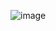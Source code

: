 ![image](https://github.com/sahil639/cascading-cards/assets/44092199/b2dc9fb9-ee6e-42a3-bfa3-5bbe1f723be0)
